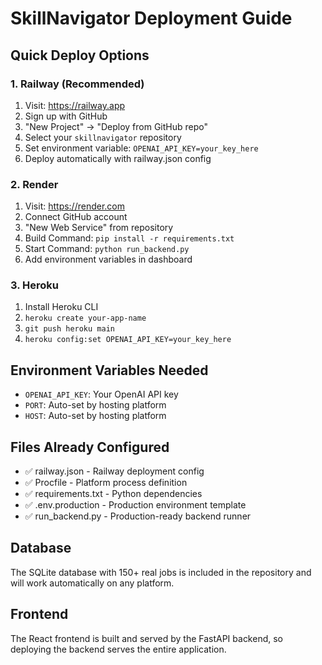 # SkillNavigator Deployment Guide

## Quick Deploy Options

### 1. Railway (Recommended)
1. Visit: https://railway.app
2. Sign up with GitHub
3. "New Project" → "Deploy from GitHub repo"
4. Select your `skillnavigator` repository
5. Set environment variable: `OPENAI_API_KEY=your_key_here`
6. Deploy automatically with railway.json config

### 2. Render
1. Visit: https://render.com
2. Connect GitHub account
3. "New Web Service" from repository
4. Build Command: `pip install -r requirements.txt`
5. Start Command: `python run_backend.py`
6. Add environment variables in dashboard

### 3. Heroku
1. Install Heroku CLI
2. `heroku create your-app-name`
3. `git push heroku main`
4. `heroku config:set OPENAI_API_KEY=your_key_here`

## Environment Variables Needed
- `OPENAI_API_KEY`: Your OpenAI API key
- `PORT`: Auto-set by hosting platform
- `HOST`: Auto-set by hosting platform

## Files Already Configured
- ✅ railway.json - Railway deployment config
- ✅ Procfile - Platform process definition  
- ✅ requirements.txt - Python dependencies
- ✅ .env.production - Production environment template
- ✅ run_backend.py - Production-ready backend runner

## Database
The SQLite database with 150+ real jobs is included in the repository and will work automatically on any platform.

## Frontend
The React frontend is built and served by the FastAPI backend, so deploying the backend serves the entire application.
